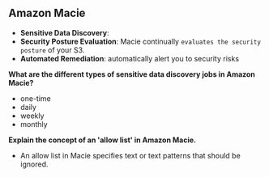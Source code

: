 ## **Amazon Macie**
- **Sensitive Data Discovery**:
- **Security Posture Evaluation**: Macie continually `evaluates the security posture` of your S3.
- **Automated Remediation**: automatically alert you to security risks

**What are the different types of sensitive data discovery jobs in Amazon Macie?**
   - one-time
   - daily
   - weekly
   - monthly

**Explain the concept of an 'allow list' in Amazon Macie.**
   - An allow list in Macie specifies text or text patterns that should be ignored.

